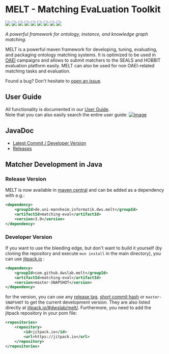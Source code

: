 <h1 align="left">MELT - Matching EvaLuation Toolkit</h1>
<p>
<a href="https://github.com/dwslab/melt/actions/workflows/java_build.yml"><img src="https://github.com/dwslab/melt/actions/workflows/java_build.yml/badge.svg"></a>
<a href="https://github.com/dwslab/melt/actions/workflows/java_documentation.yml"><img src="https://github.com/dwslab/melt/actions/workflows/java_documentation.yml/badge.svg"></a>
<a href="https://github.com/dwslab/melt/actions/workflows/documentation_check.yml"><img src="https://github.com/dwslab/melt/actions/workflows/documentation_check.yml/badge.svg"></a>
<a href="https://github.com/dwslab/melt/actions/workflows/java_doclet.yml"><img src="https://github.com/dwslab/melt/actions/workflows/java_doclet.yml/badge.svg"></a>
<a href="https://github.com/dwslab/melt/actions/workflows/java_coverage.yml"><img src="https://github.com/dwslab/melt/actions/workflows/java_coverage.yml/badge.svg"></a>
<a href="https://coveralls.io/github/dwslab/melt?branch=master"><img src="https://coveralls.io/repos/github/dwslab/melt/badge.svg?branch=master"></a>
<a href="https://mvnrepository.com/artifact/de.uni-mannheim.informatik.dws.melt"><img src="https://img.shields.io/maven-central/v/de.uni-mannheim.informatik.dws.melt/matching-eval"></a>
<a href="https://img.shields.io/badge/pre--commit-enabled-brightgreen?logo=pre-commit&logoColor=white"><img src="https://img.shields.io/badge/pre--commit-enabled-brightgreen?logo=pre-commit&logoColor=white"></a>
<a href="https://img.shields.io/github/license/dwslab/melt"><img src="https://img.shields.io/github/license/dwslab/melt"></a>
</p>
<p align="left" style="font-style:italic">A powerful framework for ontology, instance, and knowledge graph matching.</p>

MELT is a powerful maven framework for developing, tuning, evaluating, and packaging ontology matching systems.
It is optimized to be used in [OAEI](http://oaei.ontologymatching.org/) campaigns and allows to submit matchers to the SEALS and HOBBIT evaluation platform easily. MELT can also be used for non OAEI-related matching tasks and evaluation.

Found a bug? Don't hesitate to <a href="https://github.com/dwslab/melt/issues">open an issue</a>.

## User Guide
All functionality is documented in our <a href="https://dwslab.github.io/melt/">User Guide</a>.<br/>
Note that you can also easily search the entire user guide:
<a href="https://dwslab.github.io/melt/">
![image](https://raw.githubusercontent.com/dwslab/melt/gh-pages/media/search_screenshot.png)
</a>

## JavaDoc
- [Latest Commit / Developer Version](https://dwslab.github.io/melt/javadoc_latest/index.html)
- [Releases](https://javadoc.io/doc/de.uni-mannheim.informatik.dws.melt)

## Matcher Development in Java

### Release Version
MELT is now available in [maven central](https://repo1.maven.org/maven2/de/uni-mannheim/informatik/dws/melt/) and can be added as a dependency with e.g.:
```xml
<dependency>
    <groupId>de.uni-mannheim.informatik.dws.melt</groupId>
    <artifactId>matching-eval</artifactId>
    <version>3.0</version>
</dependency>
```

### Developer Version
If you want to use the bleeding edge, but don't want to build it yourself 
(by cloning the repository and execute `mvn install` in the main directory),
you can use [jitpack.io](https://jitpack.io/#dwslab/melt/) :

```xml
<dependency>
    <groupId>com.github.dwslab.melt</groupId>
    <artifactId>matching-eval</artifactId>
    <version>master-SNAPSHOT</version>
</dependency>
```
for the version, you can use any [release tag](https://github.com/dwslab/melt/releases), [short commit hash](https://github.com/dwslab/melt/commits/master) or `master-SNAPSHOT` to get the current development version.
They are also listed directly at [jitpack.io/#dwslab/melt/](https://jitpack.io/#dwslab/melt/).
Furthermore, you need to add the jitpack repository in your pom file:
```xml
<repositories>
    <repository>
        <id>jitpack.io</id>
        <url>https://jitpack.io</url>
    </repository>
</repositories>
```
